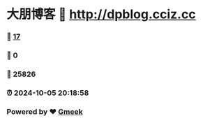 # 大朋博客 :link: http://dpblog.cciz.cc 
### :page_facing_up: [17](http://dpblog.cciz.cc/tag.html) 
### :speech_balloon: 0 
### :hibiscus: 25826 
### :alarm_clock: 2024-10-05 20:18:58 
### Powered by :heart: [Gmeek](https://github.com/Meekdai/Gmeek)
